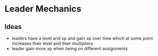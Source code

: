 # Leader Mechanics

## Ideas

* leaders have a level and xp and gain xp over time which at some point
  increases their level and their multipliers
* leader gain more xp when being on different assignments
